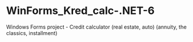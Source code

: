 # WinForms_Kred_calc-.NET-6
Windows Forms project - Credit calculator (real estate, auto) (annuity, the classics, installment)
